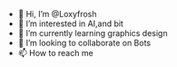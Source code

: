 - 👋 Hi, I’m @Loxyfrosh
- 👀 I’m interested in AI,and bit
- 🌱 I’m currently learning graphics design 
- 💞️ I’m looking to collaborate on Bots
- 📫 How to reach me 
